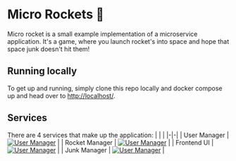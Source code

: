 # Micro Rockets 🚀

Micro rocket is a small example implementation of a microservice application. It's a game, where you launch rocket's into space and hope that space junk doesn't hit them!

## Running locally

To get up and running, simply clone this repo locally and docker compose up and head over to <http://localhost/>.

## Services

There are 4 services that make up the application:
| | |
|-|-|
| User Manager | [![User Manager](https://github.com/tharsus-ltd/ur-user-manager/actions/workflows/docker-image.yml/badge.svg)](https://github.com/tharsus-ltd/ur-user-manager) |
| Rocket Manager | [![User Manager](https://github.com/tharsus-ltd/ur-rocket-manager/actions/workflows/docker-image.yml/badge.svg)](https://github.com/tharsus-ltd/ur-rocket-manager) |
| Frontend UI | [![User Manager](https://github.com/tharsus-ltd/ur-frontend/actions/workflows/docker-image.yml/badge.svg)](https://github.com/tharsus-ltd/ur-frontend) |
| Junk Manager | [![User Manager](https://github.com/tharsus-ltd/ur-junk-manager/actions/workflows/docker-image.yml/badge.svg)](https://github.com/tharsus-ltd/ur-junk-manager) |
